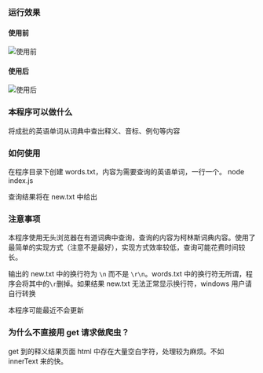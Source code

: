 ### 运行效果

#### 使用前
![使用前](https://github.com/yelexin/english-words-notes/blob/master/1.jpg)

#### 使用后
![使用后](https://github.com/yelexin/english-words-notes/blob/master/2.jpg)

### 本程序可以做什么
将成批的英语单词从词典中查出释义、音标、例句等内容

### 如何使用
在程序目录下创建 words.txt，内容为需要查询的英语单词，一行一个。
node index.js

查询结果将在 new.txt 中给出

### 注意事项
本程序使用无头浏览器在有道词典中查询，查询的内容为柯林斯词典内容。使用了最简单的实现方式（注意不是最好），实现方式效率较低，查询可能花费时间较长。

输出的 new.txt 中的换行符为 `\n` 而不是 `\r\n`。words.txt 中的换行符无所谓，程序会将其中的`\r`删掉。如果结果 new.txt 无法正常显示换行符，windows 用户请自行转换

本程序可能最近不会更新

### 为什么不直接用 get 请求做爬虫？

get 到的释义结果页面 html 中存在大量空白字符，处理较为麻烦。不如 innerText 来的快。
